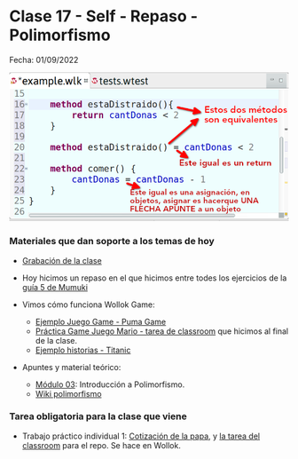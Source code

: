 # Clase 17 - Self - Repaso - Polimorfismo

Fecha: 01/09/2022

![machete igual return](assets/macheteIgualReturn.png)

### Materiales que dan soporte a los temas de hoy

* [Grabación de la clase](https://drive.google.com/drive/folders/1uh2wY0OtLgCz4s7Rnwv02RimeM-2HiR1?usp=sharing)
* Hoy hicimos un repaso en el que hicimos entre todes los ejercicios de la [guía 5 de Mumuki](https://mumuki.io/pdep-utn/lessons/716-programacion-con-objetos-practica-objetos-y-mensajes)
* Vimos cómo funciona Wollok Game:
  * [Ejemplo Juego Game - Puma Game](https://github.com/wollok/pumaGame)
  * [Práctica Game Juego Mario - tarea de classroom](https://classroom.github.com/a/rp-J-ALM) que hicimos al final de la clase.
  * [Ejemplo historias - Titanic](https://github.com/wollok/TitanicGame)

* Apuntes y material teórico:
  * [Módulo 03](https://docs.google.com/document/d/1X7Sz12e7rbVO1x7uMD7ECjZnT-chELx0ElTPmNvNURU/edit#): Introducción a Polimorfismo.
  * [Wiki polimorfismo](http://wiki.uqbar.org/wiki/articles/polimorfismo-en-el-paradigma-de-objetos.html)

### Tarea obligatoria para la clase que viene 

* Trabajo práctico individual 1: [Cotización de la papa](https://docs.google.com/document/d/1a9qIWXcamWsLg9ffc04fQ5PT6bEHoAQHc-ztnDrW7TQ/edit?usp=sharing), y [la tarea del classroom](https://classroom.github.com/a/K9cJLJ1N) para el repo. Se hace en Wollok.
